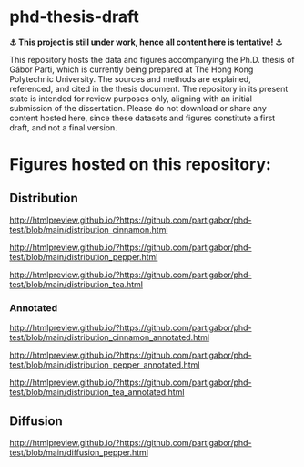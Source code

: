 # phd-thesis-draft

**⚓ This project is still under work, hence all content here is tentative! ⚓**

This repository hosts the data and figures accompanying the Ph.D. thesis of Gábor Parti, which is currently being prepared at The Hong Kong Polytechnic University.
The sources and methods are explained, referenced, and cited in the thesis document. The repository in its present state is intended for review purposes only, aligning with an initial submission of the dissertation. Please do not download or share any content hosted here, since these datasets and figures constitute a first draft, and not a final version.

# Figures hosted on this repository:

## Distribution

http://htmlpreview.github.io/?https://github.com/partigabor/phd-test/blob/main/distribution_cinnamon.html

http://htmlpreview.github.io/?https://github.com/partigabor/phd-test/blob/main/distribution_pepper.html

http://htmlpreview.github.io/?https://github.com/partigabor/phd-test/blob/main/distribution_tea.html

### Annotated

http://htmlpreview.github.io/?https://github.com/partigabor/phd-test/blob/main/distribution_cinnamon_annotated.html

http://htmlpreview.github.io/?https://github.com/partigabor/phd-test/blob/main/distribution_pepper_annotated.html

http://htmlpreview.github.io/?https://github.com/partigabor/phd-test/blob/main/distribution_tea_annotated.html

## Diffusion

http://htmlpreview.github.io/?https://github.com/partigabor/phd-test/blob/main/diffusion_pepper.html
